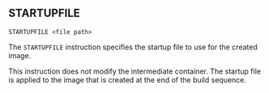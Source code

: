 ## STARTUPFILE

	STARTUPFILE <file path>

The `STARTUPFILE` instruction specifies the startup file to use for the created image. 

This instruction does not modify the intermediate container. The startup file is applied to the image that is created at the end of the build sequence. 